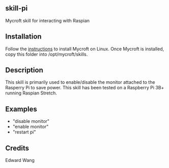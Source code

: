## skill-pi
Mycroft skill for interacting with Raspian

## Installation
Follow the [instructions](https://mycroft-ai.gitbook.io/docs/using-mycroft-ai/get-mycroft/linux) to install Mycroft on Linux. Once Mycroft is installed, copy this folder into /opt/mycroft/skills.

## Description 
This skill is primarily used to enable/disable the monitor attached to the Rasperry Pi to save power. This skill has been tested on a Raspberry Pi 3B+ running Raspian Stretch.

## Examples 
* "disable monitor"
* "enable monitor"
* "restart pi"

## Credits 
Edward Wang
